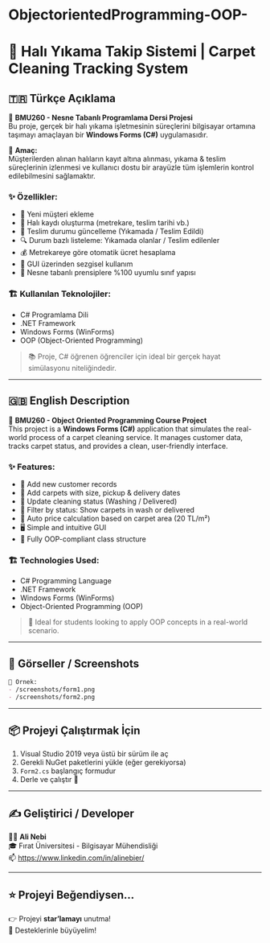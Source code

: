 # ObjectorientedProgramming-OOP-
# 🧼 Halı Yıkama Takip Sistemi | Carpet Cleaning Tracking System

## 🇹🇷 Türkçe Açıklama

🎯 **BMU260 - Nesne Tabanlı Programlama Dersi Projesi**  
Bu proje, gerçek bir halı yıkama işletmesinin süreçlerini bilgisayar ortamına taşımayı amaçlayan bir **Windows Forms (C#)** uygulamasıdır.

🧠 **Amaç:**  
Müşterilerden alınan halıların kayıt altına alınması, yıkama & teslim süreçlerinin izlenmesi ve kullanıcı dostu bir arayüzle tüm işlemlerin kontrol edilebilmesini sağlamaktır.

### ✨ Özellikler:
- 👥 Yeni müşteri ekleme  
- 🧼 Halı kaydı oluşturma (metrekare, teslim tarihi vb.)  
- 📅 Teslim durumu güncelleme (Yıkamada / Teslim Edildi)  
- 🔍 Durum bazlı listeleme: Yıkamada olanlar / Teslim edilenler  
- 💰 Metrekareye göre otomatik ücret hesaplama  
- 🎨 GUI üzerinden sezgisel kullanım  
- 💾 Nesne tabanlı prensiplere %100 uyumlu sınıf yapısı

### 🏗️ Kullanılan Teknolojiler:
- C# Programlama Dili  
- .NET Framework  
- Windows Forms (WinForms)  
- OOP (Object-Oriented Programming)

> 📚 Proje, C# öğrenen öğrenciler için ideal bir gerçek hayat simülasyonu niteliğindedir.

---

## 🇬🇧 English Description

🎯 **BMU260 - Object Oriented Programming Course Project**  
This project is a **Windows Forms (C#)** application that simulates the real-world process of a carpet cleaning service. It manages customer data, tracks carpet status, and provides a clean, user-friendly interface.

### ✨ Features:
- 👤 Add new customer records  
- 🧼 Add carpets with size, pickup & delivery dates  
- 🔁 Update cleaning status (Washing / Delivered)  
- 🔎 Filter by status: Show carpets in wash or delivered  
- 💸 Auto price calculation based on carpet area (20 TL/m²)  
- 🖥️ Simple and intuitive GUI  
- 🧩 Fully OOP-compliant class structure

### 🏗️ Technologies Used:
- C# Programming Language  
- .NET Framework  
- Windows Forms (WinForms)  
- Object-Oriented Programming (OOP)

> 📘 Ideal for students looking to apply OOP concepts in a real-world scenario.

---

## 📸 Görseller / Screenshots


```md
📍 Örnek:  
- /screenshots/form1.png  
- /screenshots/form2.png  
```

---

## 📦 Projeyi Çalıştırmak İçin
1. Visual Studio 2019 veya üstü bir sürüm ile aç  
2. Gerekli NuGet paketlerini yükle (eğer gerekiyorsa)  
3. `Form2.cs` başlangıç formudur  
4. Derle ve çalıştır 🎉

---

## ✍️ Geliştirici / Developer

👨‍💻 **Ali Nebi**  
🎓 Fırat Üniversitesi - Bilgisayar Mühendisliği  
📫 https://www.linkedin.com/in/alinebier/

---

## ⭐ Projeyi Beğendiysen...

👉 Projeyi **star’lamayı** unutma!  
🫶 Desteklerinle büyüyelim!
